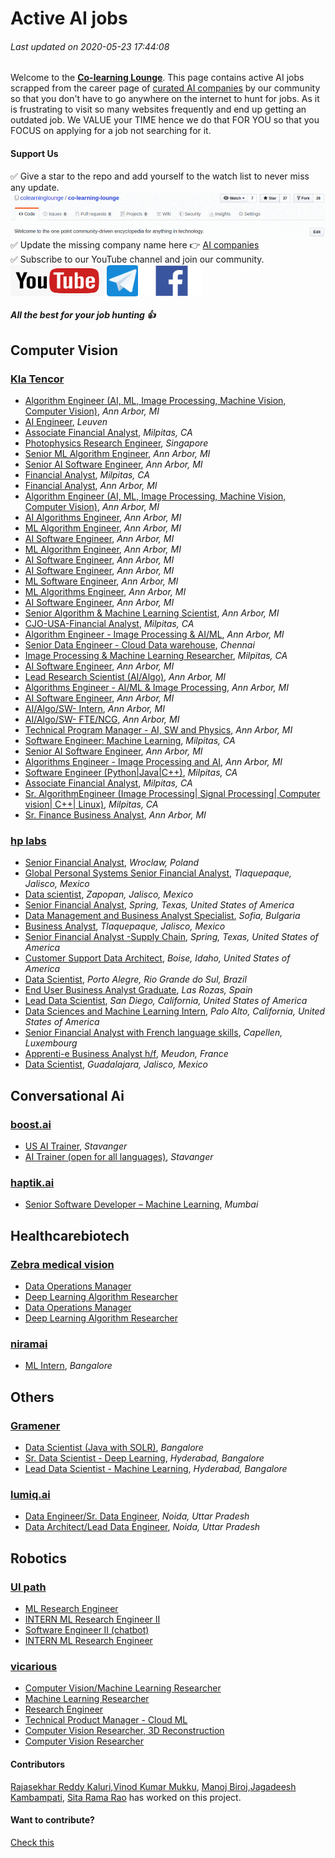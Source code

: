# Active AI jobs 
###### _Last updated on 2020-05-23 17:44:08_

Welcome to the [**Co-learning Lounge**](https://colearninglounge.com). This page contains active AI jobs scrapped from the career page of [curated AI companies](companies.md) by our community so that you don't have to go anywhere on the internet to hunt for jobs. As it is frustrating to visit so many websites frequently and end up getting an outdated job. We VALUE your TIME hence we do that FOR YOU so that you FOCUS on applying for a job not searching for it.

#### Support Us <br>
✅    Give a star to the repo and add yourself to the watch list to never miss any update. <br>
    ![Support Us](CLL_Git_Star_watch.gif)<br>
✅    Update the missing company name here 👉 [AI companies](companies.md) <br>
✅    Subscribe to our YouTube channel and join our community. <br>
    <a href="https://bit.ly/CLLYT"> <img src="youtube.png" height="50" width="150" alt="YouTube"></a> 
    <a href="https://bit.ly/CLL_TG"> <img src="telegram.png" height="50" width="50" alt="Telegram"></a>
    <a href="https://bit.ly/CLL_FBG"> <img src="facebook.png" height="50" width="100" alt="Facebook"></a>  <br> <br>
***All the best for your job hunting 👍***
 ## Computer Vision
 ### [Kla Tencor](https://careers.kla-tencor.com/jobs/search)
 - [Algorithm Engineer (AI, ML, Image Processing, Machine Vision, Computer Vision)](https://careers.kla-tencor.com/jobs/4606453-algorithm-engineer-ai-ml-image-processing-machine-vision-computer-vision), _Ann Arbor, MI_
 - [AI Engineer](https://careers.kla-tencor.com/jobs/5049060-ai-engineer), _Leuven_
 - [Associate Financial Analyst](https://careers.kla-tencor.com/jobs/4983684-associate-financial-analyst), _Milpitas, CA_
 - [Photophysics Research Engineer](https://careers.kla-tencor.com/jobs/4757387-photophysics-research-engineer), _Singapore_
 - [Senior ML Algorithm Engineer](https://careers.kla-tencor.com/jobs/4745473-senior-ml-algorithm-engineer), _Ann Arbor, MI_
 - [Senior AI Software Engineer](https://careers.kla-tencor.com/jobs/4744789-senior-ai-software-engineer), _Ann Arbor, MI_
 - [Financial Analyst](https://careers.kla-tencor.com/jobs/4735300-financial-analyst), _Milpitas, CA_
 - [Financial Analyst](https://careers.kla-tencor.com/jobs/4669626-financial-analyst), _Ann Arbor, MI_
 - [Algorithm Engineer  (AI, ML, Image Processing, Machine Vision, Computer Vision)](https://careers.kla-tencor.com/jobs/4606454-algorithm-engineer-ai-ml-image-processing-machine-vision-computer-vision), _Ann Arbor, MI_
 - [AI Algorithms Engineer](https://careers.kla-tencor.com/jobs/4591361-ai-algorithms-engineer), _Ann Arbor, MI_
 - [ML Algorithm Engineer](https://careers.kla-tencor.com/jobs/4591358-ml-algorithm-engineer), _Ann Arbor, MI_
 - [AI Software Engineer](https://careers.kla-tencor.com/jobs/5063233-ai-software-engineer), _Ann Arbor, MI_
 - [ML Algorithm Engineer](https://careers.kla-tencor.com/jobs/4591357-ml-algorithm-engineer), _Ann Arbor, MI_
 - [AI Software Engineer](https://careers.kla-tencor.com/jobs/4586141-ai-software-engineer), _Ann Arbor, MI_
 - [AI Software Engineer](https://careers.kla-tencor.com/jobs/4585973-ai-software-engineer), _Ann Arbor, MI_
 - [ML Software Engineer](https://careers.kla-tencor.com/jobs/4585750-ml-software-engineer), _Ann Arbor, MI_
 - [ML Algorithms Engineer](https://careers.kla-tencor.com/jobs/4585560-ml-algorithms-engineer), _Ann Arbor, MI_
 - [AI Software Engineer](https://careers.kla-tencor.com/jobs/3915430-ai-software-engineer), _Ann Arbor, MI_
 - [Senior Algorithm & Machine Learning Scientist](https://careers.kla-tencor.com/jobs/3869246-senior-algorithm-and-machine-learning-scientist), _Ann Arbor, MI_
 - [CJO-USA-Financial Analyst](https://careers.kla-tencor.com/jobs/3600534-cjo-usa-financial-analyst), _Milpitas, CA_
 - [Algorithm Engineer - Image Processing & AI/ML](https://careers.kla-tencor.com/jobs/3535453-algorithm-engineer-image-processing-and-ai-slash-ml), _Ann Arbor, MI_
 - [Senior Data Engineer - Cloud Data warehouse](https://careers.kla-tencor.com/jobs/3327502-senior-data-engineer-cloud-data-warehouse), _Chennai_
 - [Image Processing & Machine Learning Researcher](https://careers.kla-tencor.com/jobs/2371992-image-processing-and-machine-learning-researcher), _Milpitas, CA_
 - [AI Software Engineer](https://careers.kla-tencor.com/jobs/4591356-ai-software-engineer), _Ann Arbor, MI_
 - [Lead Research Scientist (AI/Algo)](https://careers.kla-tencor.com/jobs/5069306-lead-research-scientist-ai-slash-algo), _Ann Arbor, MI_
 - [Algorithms Engineer - AI/ML & Image Processing](https://careers.kla-tencor.com/jobs/5069557-algorithms-engineer-ai-slash-ml-and-image-processing), _Ann Arbor, MI_
 - [AI Software Engineer](https://careers.kla-tencor.com/jobs/5069556-ai-software-engineer), _Ann Arbor, MI_
 - [AI/Algo/SW- Intern](https://careers.kla-tencor.com/jobs/5244443-ai-slash-algo-slash-sw-intern), _Ann Arbor, MI_
 - [AI/Algo/SW- FTE/NCG](https://careers.kla-tencor.com/jobs/5244442-ai-slash-algo-slash-sw-fte-slash-ncg), _Ann Arbor, MI_
 - [Technical Program Manager - AI, SW and Physics](https://careers.kla-tencor.com/jobs/5240595-technical-program-manager-ai-sw-and-physics), _Ann Arbor, MI_
 - [Software Engineer: Machine Learning](https://careers.kla-tencor.com/jobs/5239574-software-engineer-machine-learning), _Milpitas, CA_
 - [Senior AI Software Engineer](https://careers.kla-tencor.com/jobs/5236778-senior-ai-software-engineer), _Ann Arbor, MI_
 - [Algorithms Engineer - Image Processing and AI](https://careers.kla-tencor.com/jobs/5236777-algorithms-engineer-image-processing-and-ai), _Ann Arbor, MI_
 - [Software Engineer (Python|Java|C++)](https://careers.kla-tencor.com/jobs/5223978-software-engineer-python-java-c-plus-plus), _Milpitas, CA_
 - [Associate Financial Analyst](https://careers.kla-tencor.com/jobs/5178721-associate-financial-analyst), _Milpitas, CA_
 - [Sr. AlgorithmEngineer (Image Processing| Signal Processing| Computer vision| C++| Linux)](https://careers.kla-tencor.com/jobs/5167429-sr-algorithmengineer-image-processing-signal-processing-computer-vision-c-plus-plus-linux), _Milpitas, CA_
 - [Sr. Finance Business Analyst](https://careers.kla-tencor.com/jobs/5099880-sr-finance-business-analyst), _Ann Arbor, MI_
 ### [hp labs](https://jobs.hp.com/en-us/Search-Results?CloudSearchValue=nonse&CloudSearchLocation=none&CloudSearchRadius=50&radiusUnit=Miles&prefilters=none)
 - [Senior Financial Analyst](https://jobs.hp.com/en-us/showjob/jobid/5032), _Wroclaw, Poland_
 - [Global Personal Systems Senior Financial Analyst](https://jobs.hp.com/en-us/showjob/jobid/5065), _Tlaquepaque, Jalisco, Mexico_
 - [Data scientist](https://jobs.hp.com/en-us/showjob/jobid/5046), _Zapopan, Jalisco, Mexico_
 - [Senior Financial Analyst](https://jobs.hp.com/en-us/showjob/jobid/4019), _Spring, Texas, United States of America_
 - [Data Management and Business Analyst Specialist](https://jobs.hp.com/en-us/showjob/jobid/3431), _Sofia, Bulgaria_
 - [Business Analyst](https://jobs.hp.com/en-us/showjob/jobid/4765), _Tlaquepaque, Jalisco, Mexico_
 - [Senior Financial Analyst -Supply Chain](https://jobs.hp.com/en-us/showjob/jobid/4229), _Spring, Texas, United States of America_
 - [Customer Support Data Architect](https://jobs.hp.com/en-us/showjob/jobid/4641), _Boise, Idaho, United States of America_
 - [Data Scientist](https://jobs.hp.com/en-us/showjob/jobid/4874), _Porto Alegre, Rio Grande do Sul, Brazil_
 - [End User Business Analyst  Graduate](https://jobs.hp.com/en-us/showjob/jobid/4908), _Las Rozas, Spain_
 - [Lead Data Scientist](https://jobs.hp.com/en-us/showjob/jobid/4913), _San Diego, California, United States of America_
 - [Data Sciences and Machine Learning Intern](https://jobs.hp.com/en-us/showjob/jobid/4980), _Palo Alto, California, United States of America_
 - [Senior Financial Analyst with French language skills](https://jobs.hp.com/en-us/showjob/jobid/4906), _Capellen, Luxembourg_
 - [Apprenti-e Business Analyst h/f](https://jobs.hp.com/en-us/showjob/jobid/4841), _Meudon, France_
 - [Data Scientist](https://jobs.hp.com/en-us/showjob/jobid/5054), _Guadalajara, Jalisco, Mexico_
 ## Conversational Ai
 ### [boost.ai](https://web106.reachmee.com/ext/I002/1350/main?site=6&validator=21304e4cfc10bf6957ad60fe5e4eba40&lang=UK&ref=https%3a%2f%2fwww.boost.ai%2f&ihelper=https://www.boost.ai/career/)
 - [US AI Trainer](https://web106.reachmee.com/ext/I002/1350/job?site=6&lang=UK&validator=21304e4cfc10bf6957ad60fe5e4eba40&ref=https%3A%2F%2Fwww.boost.ai%2F&ihelper=https%3A%2F%2Fwww.boost.ai%2Fcareer%2F&job_id=47), _Stavanger_
 - [AI Trainer (open for all languages)](https://web106.reachmee.com/ext/I002/1350/job?site=6&lang=UK&validator=21304e4cfc10bf6957ad60fe5e4eba40&ref=https%3A%2F%2Fwww.boost.ai%2F&ihelper=https%3A%2F%2Fwww.boost.ai%2Fcareer%2F&job_id=24), _Stavanger_
 ### [haptik.ai](https://haptik.ai/careers/)
 - [Senior Software Developer – Machine Learning](https://haptik.ai/careers/senior-software-developer-machine-learning/), _Mumbai_
 ## Healthcarebiotech
 ### [Zebra medical vision](https://www.zebra-med.com/careers)
 - [Data Operations Manager](https://www.zebra-med.com/careers/co/rd/5F.514/data-operations-manager/all)
 - [Deep Learning Algorithm Researcher](https://www.zebra-med.com/careers/co/rd/DA.704/deep-learning-algorithm-researcher/all)
 - [Data Operations Manager](https://www.zebra-med.com/careers/co/rd/5F.514/data-operations-manager)
 - [Deep Learning Algorithm Researcher](https://www.zebra-med.com/careers/co/rd/DA.704/deep-learning-algorithm-researcher)
 ### [niramai](https://www.niramai.com/careers/)
 - [ML Intern](https://www.niramai.com/career/summer-intern/), _Bangalore_
 ## Others
 ### [Gramener](https://gramener.com/careers/#?show=all)
 - [Data Scientist (Java with SOLR)](https://gramener.com/job/?id=90519), _Bangalore_
 - [Sr. Data Scientist - Deep Learning](https://gramener.com/job/?id=90514), _Hyderabad, Bangalore_
 - [Lead Data Scientist - Machine Learning](https://gramener.com/job/?id=90512), _Hyderabad, Bangalore_
 ### [lumiq.ai](https://lumiq.freshteam.com/jobs)
 - [Data Engineer/Sr. Data Engineer](https://lumiq.freshteam.com/jobs/-Glkpn5vbrD8/data-engineer-sr-data-engineer), _Noida, Uttar Pradesh_
 - [Data Architect/Lead Data Engineer](https://lumiq.freshteam.com/jobs/rnHp-sdWpv9o/data-architect-lead-data-engineer), _Noida, Uttar Pradesh_
 ## Robotics
 ### [UI path](https://www.uipath.com/company/careers/jobs)
 - [ML Research Engineer](https://www.uipath.com/company/careers/americas/bellevue/engineering-development/ml-research-engineer)
 - [INTERN ML Research Engineer II](https://www.uipath.com/company/careers/americas/bellevue/engineering-development/intern-ml-research-engineer-ii)
 - [Software Engineer II (chatbot)](https://www.uipath.com/company/careers/americas/bellevue/engineering-development/software-engineer-ii-chatbot)
 - [INTERN ML Research Engineer](https://www.uipath.com/company/careers/americas/bellevue/engineering-development/intern-ml-research-engineer)
 ### [vicarious](https://www.vicarious.com/careers/)
 - [Computer Vision/Machine Learning Researcher](https://jobs.lever.co/vicarious/d96c996a-8ed6-4abf-8f1c-0775e60bfc54)
 - [Machine Learning Researcher](https://jobs.lever.co/vicarious/4f204959-bd3e-45fb-a64e-8c4ff79c0e5d)
 - [Research Engineer](https://jobs.lever.co/vicarious/89ca586a-63ca-420e-9fc0-85c065e63dd9)
 - [Technical Product Manager - Cloud ML](https://jobs.lever.co/vicarious/d5b2ce61-10c4-4af1-812e-1254f7153464)
 - [Computer Vision Researcher, 3D Reconstruction](https://jobs.lever.co/vicarious/70a7aa5f-318e-4ffd-873c-0bd06cf65e3b)
 - [Computer Vision Researcher](https://jobs.lever.co/vicarious/7c3b3cd6-8552-43c2-b89f-8a410fd2684a)
 
#### Contributors
[Rajasekhar Reddy Kaluri](linkedin.com/in/raja-sekhara-reddy-kaluri-a8b7aa8b),[Vinod Kumar Mukku](linkedin.com/in/vinod-kumar-mukku-76a124121), [Manoj Biroj](linkedin.com/in/manoj-biroj),[Jagadeesh Kambampati](linkedin.com/in/jagadeesh-chandra-kambampati-99763a7a), [Sita Rama Rao](linkedin.com/in/venuturumilli-s-v-s-sita-rama-rao/) has worked on this project.

#### Want to contribute?  <br>
[Check this](jobs.md#support-us-) 
